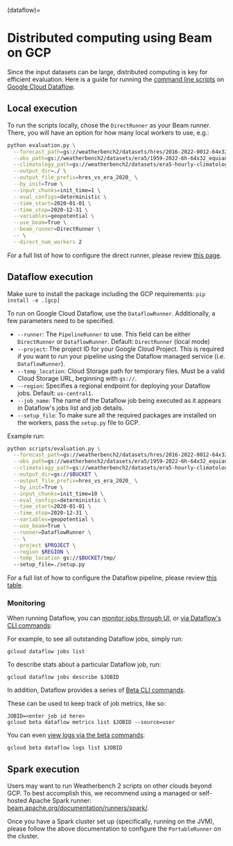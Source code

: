 (dataflow)=
# Distributed computing using Beam on GCP

Since the input datasets can be large, distributed computing is key for efficient evaluation. Here is a guide for running the [command line scripts](cli) on [Google Cloud Dataflow](https://cloud.google.com/dataflow).

## Local execution

To run the scripts locally, chose the `DirectRunner` as your Beam runner. There, you will have an option for how many local workers to use, e.g.:

```bash
python evaluation.py \
  --forecast_path=gs://weatherbench2/datasets/hres/2016-2022-0012-64x32_equiangular_with_poles_conservative.zarr \
  --obs_path=gs://weatherbench2/datasets/era5/1959-2022-6h-64x32_equiangular_with_poles_conservative.zarr \
  --climatology_path=gs://weatherbench2/datasets/era5-hourly-climatology/1990-2019_6h_64x32_equiangular_with_poles_conservative.zarr \
  --output_dir=./ \
  --output_file_prefix=hres_vs_era_2020_ \
  --by_init=True \
  --input_chunks=init_time=1 \
  --eval_configs=deterministic \
  --time_start=2020-01-01 \
  --time_stop=2020-12-31 \
  --variables=geopotential \
  --use_beam=True \
  --beam_runner=DirectRunner \
  -- \
  --direct_num_workers 2
```

For a full list of how to configure the direct runner, please review [this page](https://beam.apache.org/documentation/runners/direct/).

## Dataflow execution

Make sure to install the package including the GCP requirements: `pip install -e .[gcp]`

To run on Google Cloud Dataflow, use the `DataflowRunner`. Additionally, a few parameters need to be specified.

* `--runner`: The `PipelineRunner` to use. This field can be either `DirectRunner` or `DataflowRunner`.
  Default: `DirectRunner` (local mode)
* `--project`: The project ID for your Google Cloud Project. This is required if you want to run your pipeline using the
  Dataflow managed service (i.e. `DataflowRunner`).
* `--temp_location`: Cloud Storage path for temporary files. Must be a valid Cloud Storage URL, beginning with `gs://`.
* `--region`: Specifies a regional endpoint for deploying your Dataflow jobs. Default: `us-central1`.
* `--job_name`: The name of the Dataflow job being executed as it appears in Dataflow's jobs list and job details.
* `--setup_file`: To make sure all the required packages are installed on the workers, pass the `setup.py` file to GCP.

Example run:

```bash
python scripts/evaluation.py \
  --forecast_path=gs://weatherbench2/datasets/hres/2016-2022-0012-64x32_equiangular_with_poles_conservative.zarr \
  --obs_path=gs://weatherbench2/datasets/era5/1959-2022-6h-64x32_equiangular_with_poles_conservative.zarr \
  --climatology_path=gs://weatherbench2/datasets/era5-hourly-climatology/1990-2019_6h_64x32_equiangular_with_poles_conservative.zarr \
  --output_dir=gs://$BUCKET \
  --output_file_prefix=hres_vs_era_2020_ \
  --by_init=True \
  --input_chunks=init_time=10 \
  --eval_configs=deterministic \
  --time_start=2020-01-01 \
  --time_stop=2020-12-31 \
  --variables=geopotential \
  --use_beam=True \
  --runner=DataflowRunner \
  -- \
  --project $PROJECT \
  --region $REGION \
  --temp_location gs://$BUCKET/tmp/
  --setup_file=./setup.py
```

For a full list of how to configure the Dataflow pipeline, please review
[this table](https://cloud.google.com/dataflow/docs/reference/pipeline-options).

### Monitoring

When running Dataflow, you
can [monitor jobs through UI](https://cloud.google.com/dataflow/docs/guides/using-monitoring-intf),
or [via Dataflow's CLI commands](https://cloud.google.com/dataflow/docs/guides/using-command-line-intf):

For example, to see all outstanding Dataflow jobs, simply run:

```shell
gcloud dataflow jobs list
```

To describe stats about a particular Dataflow job, run:

```shell
gcloud dataflow jobs describe $JOBID
```

In addition, Dataflow provides a series
of [Beta CLI commands](https://cloud.google.com/sdk/gcloud/reference/beta/dataflow).

These can be used to keep track of job metrics, like so:

```shell
JOBID=<enter job id here>
gcloud beta dataflow metrics list $JOBID --source=user
```

You can even [view logs via the beta commands](https://cloud.google.com/sdk/gcloud/reference/beta/dataflow/logs/list):

```shell
gcloud beta dataflow logs list $JOBID
```

## Spark execution

Users may want to run Weatherbench 2 scripts on other clouds beyond GCP. To best
accomplish this, we recommend using a managed or self-hosted Apache Spark
runner: [beam.apache.org/documentation/runners/spark/](https://beam.apache.org/documentation/runners/spark/).

Once you have a Spark cluster set up (specifically, running on the JVM), please
follow the above documentation to configure the `PortableRunner` on the cluster.

